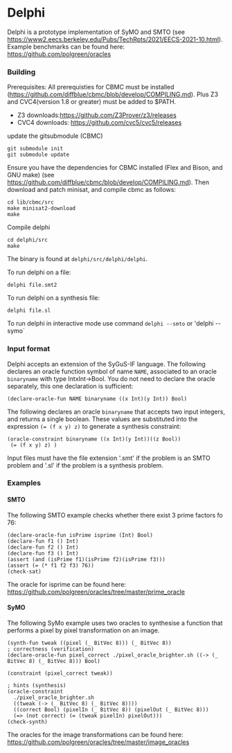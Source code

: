# Delphi

Delphi is a prototype implementation of SyMO and SMTO (see https://www2.eecs.berkeley.edu/Pubs/TechRpts/2021/EECS-2021-10.html). Example benchmarks can be found here: https://github.com/polgreen/oracles

### Building
Prerequisites: All prerequisties for CBMC must be installed (https://github.com/diffblue/cbmc/blob/develop/COMPILING.md). Plus Z3 and CVC4(version 1.8 or greater) must be added to $PATH.  
- Z3 downloads:https://github.com/Z3Prover/z3/releases
- CVC4 downloads: https://github.com/cvc5/cvc5/releases

update the gitsubmodule (CBMC)
~~~
git submodule init
git submodule update
~~~
Ensure you have the dependencies for CBMC installed (Flex and Bison, and GNU make) (see https://github.com/diffblue/cbmc/blob/develop/COMPILING.md). Then 
download and patch minisat, and compile cbmc as follows:
~~~
cd lib/cbmc/src
make minisat2-download
make
~~~
Compile delphi
~~~
cd delphi/src
make
~~~

The binary is found at `delphi/src/delphi/delphi`. 

To run delphi on a file:
~~~
delphi file.smt2
~~~
To run delphi on a synthesis file:
~~~
delphi file.sl
~~~
To run delphi in interactive mode use command `delphi --smto` or 'delphi --symo`

### Input format

Delphi accepts an extension of the SyGuS-IF language. The following declares an oracle function symbol of name `NAME`, associated to an oracle `binaryname` with type IntxInt->Bool. You do not need to declare the oracle separately, this one declaration is sufficient: 
~~~
(declare-oracle-fun NAME binaryname ((x Int)(y Int)) Bool)
~~~
The following declares an oracle `binaryname` that accepts two input integers, and returns a single boolean. These values are substituted into the expression `(= (f x y) z)` to generate a synthesis constraint:
~~~
(oracle-constraint binaryname ((x Int)(y Int))((z Bool))
 (= (f x y) z) )
~~~

Input files must have the file extension '.smt' if the problem is an SMTO problem and '.sl' if the problem is a synthesis problem. 

### Examples
#### SMTO
The following SMTO example checks whether there exist 3 prime factors fo 76:
~~~
(declare-oracle-fun isPrime isprime (Int) Bool)
(declare-fun f1 () Int)
(declare-fun f2 () Int)
(declare-fun f3 () Int)
(assert (and (isPrime f1)(isPrime f2)(isPrime f3)))
(assert (= (* f1 f2 f3) 76))
(check-sat) 
~~~
The oracle for isprime can be found here: https://github.com/polgreen/oracles/tree/master/prime_oracle

#### SyMO
The following SyMo example uses two oracles to synthesise a function that performs a pixel by pixel transformation on an image.  
~~~
(synth-fun tweak ((pixel (_ BitVec 8))) (_ BitVec 8))
; correctness (verification)
(declare-oracle-fun pixel_correct ./pixel_oracle_brighter.sh ((-> (_ BitVec 8) (_ BitVec 8))) Bool)

(constraint (pixel_correct tweak))

; hints (synthesis)
(oracle-constraint
  ./pixel_oracle_brighter.sh
  ((tweak (-> (_ BitVec 8) (_ BitVec 8))))
  ((correct Bool) (pixelIn (_ BitVec 8)) (pixelOut (_ BitVec 8)))
  (=> (not correct) (= (tweak pixelIn) pixelOut)))
(check-synth)
~~~
The oracles for the image transformations can be found here: https://github.com/polgreen/oracles/tree/master/image_oracles

